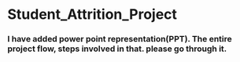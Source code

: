 # Student_Attrition_Project
### I have added power point representation(PPT). The entire project flow, steps involved in that. please go through it.
